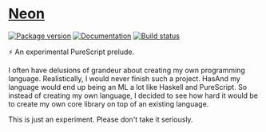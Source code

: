 # [Neon][]

[![Package version](https://img.shields.io/bower/v/purescript-neon.svg)](https://github.com/tfausak/purescript-neon/releases)
[![Documentation](https://img.shields.io/badge/docs-pursuit-lightgrey.svg)](http://pursuit.purescript.org/packages/purescript-neon)
[![Build status](https://img.shields.io/travis/tfausak/purescript-neon/master.svg)](https://travis-ci.org/tfausak/purescript-neon)

:zap: An experimental PureScript prelude.

I often have delusions of grandeur about creating my own programming language.
Realistically, I would never finish such a project. HasAnd my language would end
up being an ML a lot like Haskell and PureScript. So instead of creating my own
language, I decided to see how hard it would be to create my own core library
on top of an existing language.

This is just an experiment. Please don't take it seriously.

[neon]: https://github.com/tfausak/purescript-neon

